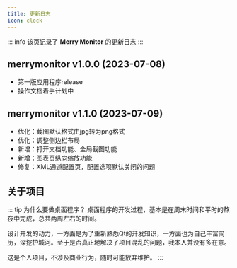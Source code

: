 ```yaml
---
title: 更新日志
icon: clock
---
```


::: info
该页记录了 **Merry Monitor** 的更新日志
:::

## merrymonitor v1.0.0 (2023-07-08)

+ 第一版应用程序release
+ 操作文档着手计划中

## merrymonitor v1.1.0 (2023-07-09)

+ 优化：截图默认格式由jpg转为png格式
+ 优化：调整侧边栏布局
+ 新增：打开文档功能、全局截图功能
+ 新增：图表页纵向缩放功能
+ 修复：XML通道配置页，配置选项默认关闭的问题

## 关于项目

::: tip 为什么要做桌面程序？
桌面程序的开发过程，基本是在周末时间和平时的熬夜中完成，总共两周左右的时间。

设计开发的动力，一方面是为了重新熟悉Qt的开发知识，一方面也为自己丰富简历，深挖护城河。至于是否真正地解决了项目混乱的问题，我本人并没有多在意。

这是个人项目，不涉及商业行为，随时可能放弃维护。
:::
